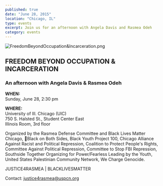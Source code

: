 ```yaml
---
published: true
date: "June 28, 2015"
location: "Chicago, IL"
type: events
excerpt: Join us for an afternoon with Angela Davis and Rasmea Odeh
category: events
---
```



![FreedomBeyondOccupation&Incarceration.png]({{site.baseurl}}/assets/img/FreedomBeyondOccupation&Incarceration.png)

## FREEDOM BEYOND OCCUPATION & INCARCERATION

### An afternoon with Angela Davis & Rasmea Odeh

**WHEN:**
<br>Sunday, June 28, 2:30 pm

**WHERE:** 
<br>University of Ill. Chicago (UIC) 
<br>750 S. Halsted St., Student Center East
<br>Illinois Room, 3rd floor

Organized by the Rasmea Defense Committee and Black Lives Matter Chicago, Black on Both Sides, Black Youth Project 100, Chicago Alliance Against Racist and Political Repression, Coalition to Protect People's Rights, Committee Against Political Repression, Committee to Stop FBI Repression, Southside Together Organizing for Power/Fearless Leading by the Youth, United States Palestinian Community Network, We Charge Genocide.

JUSTICE4RASMEA | BLACKLIVESMATTER

Contact: [justice4rasmea@uspcn.org](mailto:justice4rasmea@uspcn.org)
